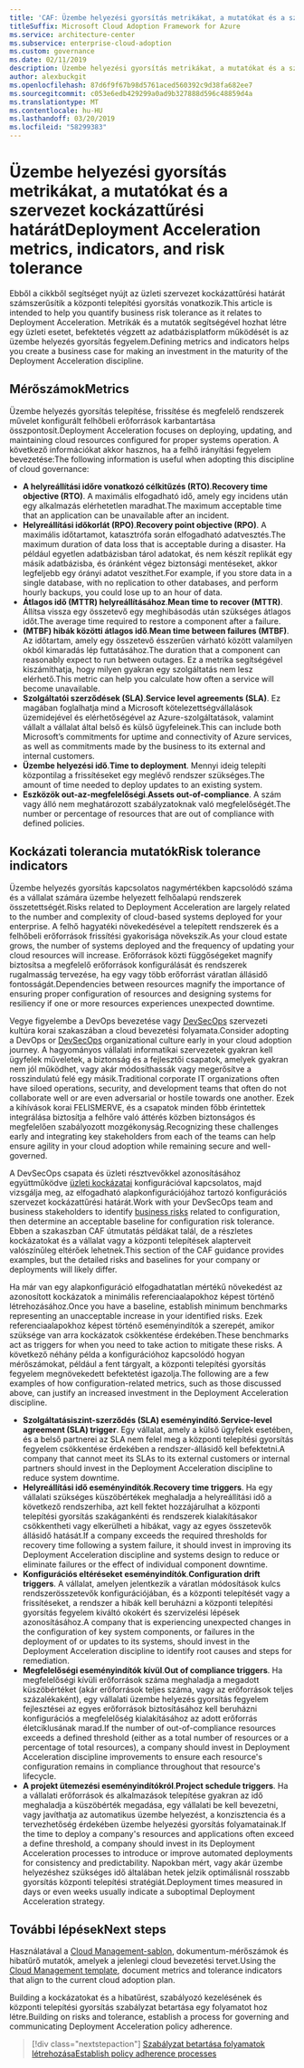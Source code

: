 ```yaml
---
title: 'CAF: Üzembe helyezési gyorsítás metrikákat, a mutatókat és a szervezet kockázattűrési határát'
titleSuffix: Microsoft Cloud Adoption Framework for Azure
ms.service: architecture-center
ms.subservice: enterprise-cloud-adoption
ms.custom: governance
ms.date: 02/11/2019
description: Üzembe helyezési gyorsítás metrikákat, a mutatókat és a szervezet kockázattűrési határát
author: alexbuckgit
ms.openlocfilehash: 87d6f9f67b98d5761aced560392c9d38fa682ee7
ms.sourcegitcommit: c053e6edb429299a0ad9b327888d596c48859d4a
ms.translationtype: MT
ms.contentlocale: hu-HU
ms.lasthandoff: 03/20/2019
ms.locfileid: "58299383"
---
```

# <a name="deployment-acceleration-metrics-indicators-and-risk-tolerance"></a><span data-ttu-id="27411-103">Üzembe helyezési gyorsítás metrikákat, a mutatókat és a szervezet kockázattűrési határát</span><span class="sxs-lookup"><span data-stu-id="27411-103">Deployment Acceleration metrics, indicators, and risk tolerance</span></span>

<span data-ttu-id="27411-104">Ebből a cikkből segítséget nyújt az üzleti szervezet kockázattűrési határát számszerűsítik a központi telepítési gyorsítás vonatkozik.</span><span class="sxs-lookup"><span data-stu-id="27411-104">This article is intended to help you quantify business risk tolerance as it relates to Deployment Acceleration.</span></span> <span data-ttu-id="27411-105">Metrikák és a mutatók segítségével hozhat létre egy üzleti esetet, befektetés végzett az adatbázisplatform működését is az üzembe helyezés gyorsítás fegyelem.</span><span class="sxs-lookup"><span data-stu-id="27411-105">Defining metrics and indicators helps you create a business case for making an investment in the maturity of the Deployment Acceleration discipline.</span></span>

## <a name="metrics"></a><span data-ttu-id="27411-106">Mérőszámok</span><span class="sxs-lookup"><span data-stu-id="27411-106">Metrics</span></span>

<span data-ttu-id="27411-107">Üzembe helyezés gyorsítás telepítése, frissítése és megfelelő rendszerek művelet konfigurált felhőbeli erőforrások karbantartása összpontosít.</span><span class="sxs-lookup"><span data-stu-id="27411-107">Deployment Acceleration focuses on deploying, updating, and maintaining cloud resources configured for proper systems operation.</span></span> <span data-ttu-id="27411-108">A következő információkat akkor hasznos, ha a felhő irányítási fegyelem bevezetése:</span><span class="sxs-lookup"><span data-stu-id="27411-108">The following information is useful when adopting this discipline of cloud governance:</span></span>

- <span data-ttu-id="27411-109">**A helyreállítási időre vonatkozó célkitűzés (RTO)**.</span><span class="sxs-lookup"><span data-stu-id="27411-109">**Recovery time objective (RTO)**.</span></span> <span data-ttu-id="27411-110">A maximális elfogadható idő, amely egy incidens után egy alkalmazás elérhetetlen maradhat.</span><span class="sxs-lookup"><span data-stu-id="27411-110">The maximum acceptable time that an application can be unavailable after an incident.</span></span>
- <span data-ttu-id="27411-111">**Helyreállítási időkorlát (RPO)**.</span><span class="sxs-lookup"><span data-stu-id="27411-111">**Recovery point objective (RPO)**.</span></span> <span data-ttu-id="27411-112">A maximális időtartamot, katasztrófa során elfogadható adatvesztés.</span><span class="sxs-lookup"><span data-stu-id="27411-112">The maximum duration of data loss that is acceptable during a disaster.</span></span> <span data-ttu-id="27411-113">Ha például egyetlen adatbázisban tárol adatokat, és nem készít replikát egy másik adatbázisba, és óránként végez biztonsági mentéseket, akkor legfeljebb egy órányi adatot veszíthet.</span><span class="sxs-lookup"><span data-stu-id="27411-113">For example, if you store data in a single database, with no replication to other databases, and perform hourly backups, you could lose up to an hour of data.</span></span>
- <span data-ttu-id="27411-114">**Átlagos idő (MTTR) helyreállításához**.</span><span class="sxs-lookup"><span data-stu-id="27411-114">**Mean time to recover (MTTR)**.</span></span> <span data-ttu-id="27411-115">Állítsa vissza egy összetevő egy meghibásodás után szükséges átlagos időt.</span><span class="sxs-lookup"><span data-stu-id="27411-115">The average time required to restore a component after a failure.</span></span>
- <span data-ttu-id="27411-116">**(MTBF) hibák közötti átlagos idő**.</span><span class="sxs-lookup"><span data-stu-id="27411-116">**Mean time between failures (MTBF)**.</span></span> <span data-ttu-id="27411-117">Az időtartam, amely egy összetevő ésszerűen várható között valamilyen okból kimaradás lép futtatásához.</span><span class="sxs-lookup"><span data-stu-id="27411-117">The duration that a component can reasonably expect to run between outages.</span></span> <span data-ttu-id="27411-118">Ez a metrika segítségével kiszámíthatja, hogy milyen gyakran egy szolgáltatás nem lesz elérhető.</span><span class="sxs-lookup"><span data-stu-id="27411-118">This metric can help you calculate how often a service will become unavailable.</span></span>
- <span data-ttu-id="27411-119">**Szolgáltatói szerződések (SLA)**.</span><span class="sxs-lookup"><span data-stu-id="27411-119">**Service level agreements (SLA)**.</span></span> <span data-ttu-id="27411-120">Ez magában foglalhatja mind a Microsoft kötelezettségvállalások üzemidejével és elérhetőségével az Azure-szolgáltatások, valamint vállalt a vállalat által belső és külső ügyfeleinek.</span><span class="sxs-lookup"><span data-stu-id="27411-120">This can include both Microsoft’s commitments for uptime and connectivity of Azure services, as well as commitments made by the business to its external and internal customers.</span></span>
- <span data-ttu-id="27411-121">**Üzembe helyezési idő**.</span><span class="sxs-lookup"><span data-stu-id="27411-121">**Time to deployment**.</span></span> <span data-ttu-id="27411-122">Mennyi ideig telepíti központilag a frissítéseket egy meglévő rendszer szükséges.</span><span class="sxs-lookup"><span data-stu-id="27411-122">The amount of time needed to deploy updates to an existing system.</span></span>
- <span data-ttu-id="27411-123">**Eszközök out-az-megfelelőségi**.</span><span class="sxs-lookup"><span data-stu-id="27411-123">**Assets out-of-compliance**.</span></span> <span data-ttu-id="27411-124">A szám vagy álló nem meghatározott szabályzatoknak való megfelelőségét.</span><span class="sxs-lookup"><span data-stu-id="27411-124">The number or percentage of resources that are out of compliance with defined policies.</span></span>

## <a name="risk-tolerance-indicators"></a><span data-ttu-id="27411-125">Kockázati tolerancia mutatók</span><span class="sxs-lookup"><span data-stu-id="27411-125">Risk tolerance indicators</span></span>

<span data-ttu-id="27411-126">Üzembe helyezés gyorsítás kapcsolatos nagymértékben kapcsolódó száma és a vállalat számára üzembe helyezett felhőalapú rendszerek összetettségét.</span><span class="sxs-lookup"><span data-stu-id="27411-126">Risks related to Deployment Acceleration are largely related to the number and complexity of cloud-based systems deployed for your enterprise.</span></span> <span data-ttu-id="27411-127">A felhő hagyatéki növekedésével a telepített rendszerek és a felhőbeli erőforrások frissítési gyakorisága növekszik.</span><span class="sxs-lookup"><span data-stu-id="27411-127">As your cloud estate grows, the number of systems deployed and the frequency of updating your cloud resources will increase.</span></span> <span data-ttu-id="27411-128">Erőforrások közti függőségeket magnify biztosítsa a megfelelő erőforrások konfigurálását és rendszerek rugalmasság tervezése, ha egy vagy több erőforrást váratlan állásidő fontosságát.</span><span class="sxs-lookup"><span data-stu-id="27411-128">Dependencies between resources magnify the importance of ensuring proper configuration of resources and designing systems for resiliency if one or more resources experiences unexpected downtime.</span></span>

<!-- "en-us" location is required for the URL below. -->

<span data-ttu-id="27411-129">Vegye figyelembe a DevOps bevezetése vagy [DevSecOps](https://www.microsoft.com/en-us/securityengineering/devsecops) szervezeti kultúra korai szakaszában a cloud bevezetési folyamata.</span><span class="sxs-lookup"><span data-stu-id="27411-129">Consider adopting a DevOps or [DevSecOps](https://www.microsoft.com/en-us/securityengineering/devsecops) organizational culture early in your cloud adoption journey.</span></span> <span data-ttu-id="27411-130">A hagyományos vállalati informatikai szervezetek gyakran kell ügyfelek műveletek, a biztonság és a fejlesztői csapatok, amelyek gyakran nem jól működhet, vagy akár módosíthassák vagy megerősítve a rosszindulatú felé egy másik.</span><span class="sxs-lookup"><span data-stu-id="27411-130">Traditional corporate IT organizations often have siloed operations, security, and development teams that often do not collaborate well or are even adversarial or hostile towards one another.</span></span> <span data-ttu-id="27411-131">Ezek a kihívások korai FELISMERVE, és a csapatok minden főbb érintettek integrálása biztosítja a felhőre való áttérés közben biztonságos és megfelelően szabályozott mozgékonyság.</span><span class="sxs-lookup"><span data-stu-id="27411-131">Recognizing these challenges early and integrating key stakeholders from each of the teams can help ensure agility in your cloud adoption while remaining secure and well-governed.</span></span>

<span data-ttu-id="27411-132">A DevSecOps csapata és üzleti résztvevőkkel azonosításához együttműködve [üzleti kockázatai](business-risks.md) konfigurációval kapcsolatos, majd vizsgálja meg, az elfogadható alapkonfigurációjához tartozó konfigurációs szervezet kockázattűrési határát.</span><span class="sxs-lookup"><span data-stu-id="27411-132">Work with your DevSecOps team and business stakeholders to identify [business risks](business-risks.md) related to configuration, then determine an acceptable baseline for configuration risk tolerance.</span></span> <span data-ttu-id="27411-133">Ebben a szakaszban CAF útmutatás példákat talál, de a részletes kockázatokat és a vállalat vagy a központi telepítések alapterveit valószínűleg eltérőek lehetnek.</span><span class="sxs-lookup"><span data-stu-id="27411-133">This section of the CAF guidance provides examples, but the detailed risks and baselines for your company or deployments will likely differ.</span></span>

<span data-ttu-id="27411-134">Ha már van egy alapkonfiguráció elfogadhatatlan mértékű növekedést az azonosított kockázatok a minimális referenciaalapokhoz képest történő létrehozásához.</span><span class="sxs-lookup"><span data-stu-id="27411-134">Once you have a baseline, establish minimum benchmarks representing an unacceptable increase in your identified risks.</span></span> <span data-ttu-id="27411-135">Ezek referenciaalapokhoz képest történő eseményindítók a szerepét, amikor szüksége van arra kockázatok csökkentése érdekében.</span><span class="sxs-lookup"><span data-stu-id="27411-135">These benchmarks act as triggers for when you need to take action to mitigate these risks.</span></span> <span data-ttu-id="27411-136">A következő néhány példa a konfigurációhoz kapcsolódó hogyan mérőszámokat, például a fent tárgyalt, a központi telepítési gyorsítás fegyelem megnövekedett befektetést igazolja.</span><span class="sxs-lookup"><span data-stu-id="27411-136">The following are a few examples of how configuration-related metrics, such as those discussed above, can justify an increased investment in the Deployment Acceleration discipline.</span></span>

- <span data-ttu-id="27411-137">**Szolgáltatásiszint-szerződés (SLA) eseményindító**.</span><span class="sxs-lookup"><span data-stu-id="27411-137">**Service-level agreement (SLA) trigger**.</span></span> <span data-ttu-id="27411-138">Egy vállalat, amely a külső ügyfelek esetében, és a belső partnerei az SLA nem felel meg a központi telepítési gyorsítás fegyelem csökkentése érdekében a rendszer-állásidő kell befektetni.</span><span class="sxs-lookup"><span data-stu-id="27411-138">A company that cannot meet its SLAs to its external customers or internal partners should invest in the Deployment Acceleration discipline to reduce system downtime.</span></span>
- <span data-ttu-id="27411-139">**Helyreállítási idő eseményindítók**.</span><span class="sxs-lookup"><span data-stu-id="27411-139">**Recovery time triggers**.</span></span> <span data-ttu-id="27411-140">Ha egy vállalati szükséges küszöbértékek meghaladja a helyreállítási idő a következő rendszerhiba, azt kell fektet hozzájárulhat a központi telepítési gyorsítás szakágankénti és rendszerek kialakításakor csökkentheti vagy elkerülheti a hibákat, vagy az egyes összetevők állásidő hatását.</span><span class="sxs-lookup"><span data-stu-id="27411-140">If a company exceeds the required thresholds for recovery time following a system failure, it should invest in improving its Deployment Acceleration discipline and systems design to reduce or eliminate failures or the effect of individual component downtime.</span></span>
- <span data-ttu-id="27411-141">**Konfigurációs eltéréseket eseményindítók**.</span><span class="sxs-lookup"><span data-stu-id="27411-141">**Configuration drift triggers**.</span></span> <span data-ttu-id="27411-142">A vállalat, amelyen jelentkezik a váratlan módosítások kulcs rendszerösszetevők konfigurációjában, és a központi telepítését vagy a frissítéseket, a rendszer a hibák kell beruházni a központi telepítési gyorsítás fegyelem kiváltó okokért és szervizelési lépések azonosításához.</span><span class="sxs-lookup"><span data-stu-id="27411-142">A company that is experiencing unexpected changes in the configuration of key system components, or failures in the deployment of or updates to its systems, should invest in the Deployment Acceleration discipline to identify root causes and steps for remediation.</span></span>  
- <span data-ttu-id="27411-143">**Megfelelőségi eseményindítók kívül**.</span><span class="sxs-lookup"><span data-stu-id="27411-143">**Out of compliance triggers**.</span></span> <span data-ttu-id="27411-144">Ha megfelelőségi kívüli erőforrások száma meghaladja a megadott küszöbértéket (akár erőforrások teljes száma, vagy az erőforrások teljes százalékaként), egy vállalati üzembe helyezés gyorsítás fegyelem fejlesztései az egyes erőforrások biztosításához kell beruházni konfigurációs a megfelelőség kialakításához az adott erőforrás életciklusának marad.</span><span class="sxs-lookup"><span data-stu-id="27411-144">If the number of out-of-compliance resources exceeds a defined threshold (either as a total number of resources or a percentage of total resources), a company should invest in Deployment Acceleration discipline improvements to ensure each resource's configuration remains in compliance throughout that resource's lifecycle.</span></span>
- <span data-ttu-id="27411-145">**A projekt ütemezési eseményindítókról**.</span><span class="sxs-lookup"><span data-stu-id="27411-145">**Project schedule triggers**.</span></span> <span data-ttu-id="27411-146">Ha a vállalati erőforrások és alkalmazások telepítése gyakran az idő meghaladja a küszöbérték megadása, egy vállalati be kell bevezetni, vagy javíthatja az automatikus üzembe helyezést, a konzisztencia és a tervezhetőség érdekében üzembe helyezési gyorsítás folyamatainak.</span><span class="sxs-lookup"><span data-stu-id="27411-146">If the time to deploy a company's resources and applications often exceed a define threshold, a company should invest in its Deployment Acceleration processes to introduce or improve automated deployments for consistency and predictability.</span></span> <span data-ttu-id="27411-147">Napokban mért, vagy akár üzembe helyezéshez szükséges idő általában hetek jelzik optimálisnál rosszabb gyorsítás központi telepítési stratégiát.</span><span class="sxs-lookup"><span data-stu-id="27411-147">Deployment times measured in days or even weeks usually indicate a suboptimal Deployment Acceleration strategy.</span></span>

## <a name="next-steps"></a><span data-ttu-id="27411-148">További lépések</span><span class="sxs-lookup"><span data-stu-id="27411-148">Next steps</span></span>

<span data-ttu-id="27411-149">Használatával a [Cloud Management-sablon](./template.md), dokumentum-mérőszámok és hibatűrő mutatók, amelyek a jelenlegi cloud bevezetési tervet.</span><span class="sxs-lookup"><span data-stu-id="27411-149">Using the [Cloud Management template](./template.md), document metrics and tolerance indicators that align to the current cloud adoption plan.</span></span>

<span data-ttu-id="27411-150">Building a kockázatokat és a hibatűrést, szabályozó kezelésének és központi telepítési gyorsítás szabályzat betartása egy folyamatot hoz létre.</span><span class="sxs-lookup"><span data-stu-id="27411-150">Building on risks and tolerance, establish a process for governing and communicating Deployment Acceleration policy adherence.</span></span>

> [!div class="nextstepaction"]
> [<span data-ttu-id="27411-151">Szabályzat betartása folyamatok létrehozása</span><span class="sxs-lookup"><span data-stu-id="27411-151">Establish policy adherence processes</span></span>](compliance-processes.md)
